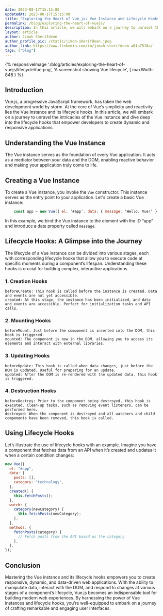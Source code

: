 ```yaml
---
date: 2023-08-17T15:15:00
updatedAt: 2023-08-17T15:15:00
title: "Exploring the Heart of Vue.js: Vue Instance and Lifecycle Hooks"
permalink: /blog/exploring-the-heart-of-vuejs/
description: In this article, we will embark on a journey to unravel the intricacies of the Vue instance and dive deep into the lifecycle hooks that empower developers to create dynamic and responsive applications.
layout: article
author: Jimoh Sherifdeen
author_profile_pic: /static/jimoh-sherifdeen.jpeg
author_link: https://www.linkedin.com/in/jimoh-sherifdeen-a01a7518a/
tags: ["blog"]
---
```


{% responsiveImage './blog/articles/exploring-the-heart-of-vuejs/lifecycleVue.png', 'A screenshot showing Vue lifecycle', { maxWidth: 848 }  %}

## **Introduction**

Vue.js, a progressive JavaScript framework, has taken the web development world by storm. At the core of Vue’s simplicity and reactivity lies the Vue instance and its lifecycle hooks. In this article, we will embark on a journey to unravel the intricacies of the Vue instance and dive deep into the lifecycle hooks that empower developers to create dynamic and responsive applications.

## **Understanding the Vue Instance**

The Vue instance serves as the foundation of every Vue application. It acts as a mediator between your data and the DOM, enabling reactive behavior and making your application truly come to life.

## **Creating a Vue Instance**

To create a Vue instance, you invoke the `Vue` constructor. This instance serves as the entry point to your application. Let's create a basic Vue instance:

```js
    const app = new Vue({ el: ‘#app’, data: { message: ‘Hello, Vue!’ } });
```

In this example, we bind the Vue instance to the element with the ID “app” and introduce a data property called `message`.

## **Lifecycle Hooks: A Glimpse into the Journey**

The lifecycle of a Vue instance can be divided into various stages, each with corresponding lifecycle hooks that allow you to execute code at specific moments during a component’s lifespan. Understanding these hooks is crucial for building complex, interactive applications.

### **1. Creation Hooks**

    beforeCreate: This hook is called before the instance is created. Data and events are not yet accessible.
    created: At this stage, the instance has been initialized, and data and events are accessible. Perfect for initialization tasks and API calls.

### **2. Mounting Hooks**

    beforeMount: Just before the component is inserted into the DOM, this hook is triggered.
    mounted: The component is now in the DOM, allowing you to access its elements and interact with external libraries.

### **3. Updating Hooks**

    beforeUpdate: This hook is called when data changes, just before the DOM is updated. Useful for preparing for an update.
    updated: After the DOM is re-rendered with the updated data, this hook is triggered.

### **4. Destruction Hooks**

    beforeDestroy: Prior to the component being destroyed, this hook is executed. Clean-up tasks, such as removing event listeners, can be performed here.
    destroyed: When the component is destroyed and all watchers and child components have been removed, this hook is called.

## **Using Lifecycle Hooks**

Let’s illustrate the use of lifecycle hooks with an example. Imagine you have a component that fetches data from an API when it’s created and updates it when a certain condition changes:

```js
new Vue({
  el: "#app",
  data: {
    posts: [],
    category: "technology",
  },
  created() {
    this.fetchPosts();
  },
  watch: {
    category(newCategory) {
      this.fetchPosts(newCategory);
    },
  },
  methods: {
    fetchPosts(category) {
      // Fetch posts from the API based on the category
    },
  },
});
```

## Conclusion

Mastering the Vue instance and its lifecycle hooks empowers you to create responsive, dynamic, and data-driven web applications. With the ability to manipulate data, interact with the DOM, and respond to changes at various stages of a component’s lifecycle, Vue.js becomes an indispensable tool for building modern web experiences. By harnessing the power of Vue instances and lifecycle hooks, you’re well-equipped to embark on a journey of crafting remarkable and engaging user interfaces.
